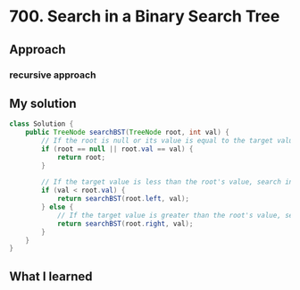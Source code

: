 # 700. Search in a Binary Search Tree

## Approach
### recursive approach 

## My solution

```java
class Solution {
    public TreeNode searchBST(TreeNode root, int val) {
        // If the root is null or its value is equal to the target value, return the root
        if (root == null || root.val == val) {
            return root;
        }
        
        // If the target value is less than the root's value, search in the left subtree
        if (val < root.val) {
            return searchBST(root.left, val);
        } else {
            // If the target value is greater than the root's value, search in the right subtree
            return searchBST(root.right, val);
        }
    }
}
```
## What I learned
